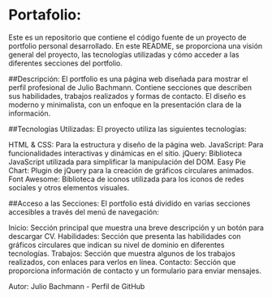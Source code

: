# Portafolio:
Este es un repositorio que contiene el código fuente de un proyecto de portfolio personal desarrollado. En este README, se proporciona una visión general del proyecto, las tecnologías utilizadas y cómo acceder a las diferentes secciones del portfolio.

##Descripción:
El portfolio es una página web diseñada para mostrar el perfil profesional de Julio Bachmann. Contiene secciones que describen sus habilidades, trabajos realizados y formas de contacto. El diseño es moderno y minimalista, con un enfoque en la presentación clara de la información.

##Tecnologías Utilizadas:
El proyecto utiliza las siguientes tecnologías:

  HTML & CSS: Para la estructura y diseño de la página web.
  JavaScript: Para funcionalidades interactivas y dinámicas en el sitio.
  jQuery: Biblioteca JavaScript utilizada para simplificar la manipulación del DOM.
  Easy Pie Chart: Plugin de jQuery para la creación de gráficos circulares animados.
  Font Awesome: Biblioteca de iconos utilizada para los iconos de redes sociales y otros elementos visuales.
  
##Acceso a las Secciones:
  El portfolio está dividido en varias secciones accesibles a través del menú de navegación:
  
  Inicio: Sección principal que muestra una breve descripción y un botón para descargar CV.
  Habilidades: Sección que presenta las habilidades con gráficos circulares que indican su nivel de dominio en diferentes tecnologías.
  Trabajos: Sección que muestra algunos de los trabajos realizados, con enlaces para verlos en línea.
  Contacto: Sección que proporciona información de contacto y un formulario para enviar mensajes.

Autor:
  Julio Bachmann - Perfil de GitHub
